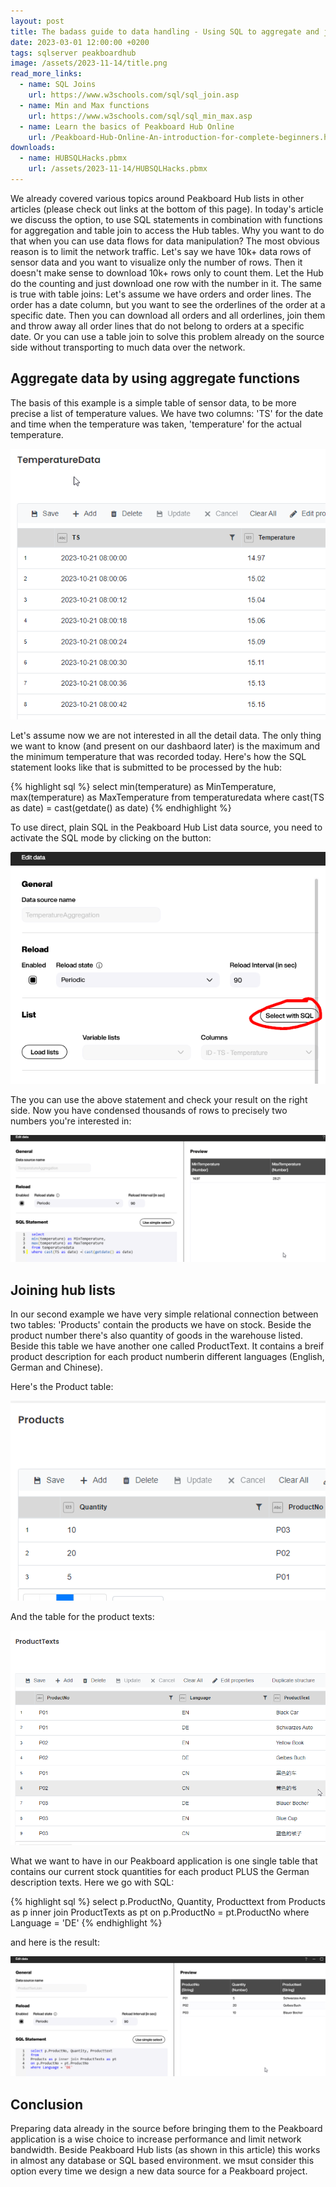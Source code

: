 ```yaml
---
layout: post
title: The badass guide to data handling - Using SQL to aggregate and join Peakboard Hub List data
date: 2023-03-01 12:00:00 +0200
tags: sqlserver peakboardhub
image: /assets/2023-11-14/title.png
read_more_links:
  - name: SQL Joins
    url: https://www.w3schools.com/sql/sql_join.asp
  - name: Min and Max functions
    url: https://www.w3schools.com/sql/sql_min_max.asp
  - name: Learn the basics of Peakboard Hub Online
    url: /Peakboard-Hub-Online-An-introduction-for-complete-beginners.html
downloads:
  - name: HUBSQLHacks.pbmx
    url: /assets/2023-11-14/HUBSQLHacks.pbmx
---
```


We already covered various topics around Peakboard Hub lists in other articles (please check out links at the bottom of this page). In today's article we discuss the option, to use SQL statements in combination with functions for aggregation and table join to access the Hub tables.
Why you want to do that when you can use data flows for data manipulation? The most obvious reason is to limit the network traffic. Let's say we have 10k+ data rows of sensor data and you want to visualize only the number of rows. Then it doesn't make sense to download 10k+ rows only to count them. Let the Hub do the counting and just download one row with the number in it. The same is true with table joins: Let's assume we have orders and order lines. The order has a date column, but you want to see the orderlines of the order at a specific date. Then you can download all orders and all orderlines, join them and throw away all order lines that do not belong to orders at a specific date. Or you can use a table join to solve this problem already on the source side without transporting to much data over the network. 

## Aggregate data by using aggregate functions

The basis of this example is a simple table of sensor data, to be more precise a list of temperature values. We have two columns: 'TS' for the date and time when the temperature was taken, 'temperature' for the actual temperature.

![image](/assets/2023-11-14/010.png)

Let's assume now we are not interested in all the detail data. The only thing we want to know (and present on our dashbaord later) is the maximum and the minimum temperature that was recorded today. Here's how the SQL statement looks like that is submitted to be processed by the hub:

{% highlight sql %}
select 
min(temperature) as MinTemperature, 
max(temperature) as MaxTemperature
from temperaturedata
where cast(TS as date) = cast(getdate() as date)
{% endhighlight %}

To use direct, plain SQL in the Peakboard Hub List data source, you need to activate the SQL mode by clicking on the button:

![image](/assets/2023-11-14/020.png)

The you can use the above statement and check your result on the right side. Now you have condensed thousands of rows to precisely two numbers you're interested in:

![image](/assets/2023-11-14/030.png)

## Joining hub lists

In our second example we have very simple relational connection between two tables: 'Products' contain the products we have on stock. Beside the product number there's also quantity of goods in the warehouse listed. Beside this table we have another one called ProductText. It contains a breif product description for each product numberin different languages (English, German and Chinese).

Here's the Product table:

![image](/assets/2023-11-14/040.png)

And the table for the product texts:

![image](/assets/2023-11-14/050.png)

What we want to have in our Peakboard application is one single table that contains our current stock quantities for each product PLUS the German description texts. Here we go with SQL:

{% highlight sql %}
select p.ProductNo, Quantity, Producttext
from
Products as p inner join ProductTexts as pt
on p.ProductNo = pt.ProductNo
where Language = 'DE'
{% endhighlight %}

and here is the result:

![image](/assets/2023-11-14/060.png)

## Conclusion

Preparing data already in the source before bringing them to the Peakboard application is a wise choice to increase performance and limit network bandwidth. Beside Peakboard Hub lists (as shown in this article) this works in almost any database or SQL based environment. we msut consider this option every time we design a new data source for a Peakboard project.


